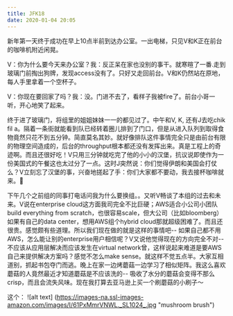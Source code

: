 ```yaml
---
title: JFK18
date: 2020-01-04 20:05
---
```


新年第一天终于成功在早上10点半前到达办公室。一出电梯，只见V和K正在前台的咖啡机附近闲晃。

V：你为什么要今天来办公室？我：反正呆在家也没别的事干。就寒暄了一番.走到玻璃门前掏出狗牌，发现access没有了。只好又走回前台。V和K仍然站在原地，每人手里拿着一个空杯子。

V：你现在要回家了吗？我：没。门进不去了，看样子我被fire了。前台小哥一听，开心地笑了起来。

终于进了玻璃门，将组里的姐姐妹妹一一的都见过了。中午和V, K, 还有J去吃chik fil a。隔着一条街就能看到队已经转着圈儿排到了门口，但是从进入队列到取得食物竟然只花不到五分钟。简直莫名其妙。就好像排队这件事情完全只是由前台有限的物理空间造成的，后台的throughput根本都还没有发挥出来。真是工程上的奇迹啊。而且还很好吃！V只用三分钟就吃完了他的小小的汉堡，抗议说即使作为一份美国式的午餐这也太过分了一点。这时J突然说：你们觉得伊朗和美国会打仗么？V立刻忘了汉堡的事，兴奋地搓起了手：你们大家都不要动，我去接杯咖啡就来。👾

下午几个之前组的同事打电话问我为什么要换组。。又听V畅谈了本组的过去和未来。V说在enterprise cloud这方面我司完全不比巨硬；AWS适合小公司小团队build everything from scratch，也很容易scale，但大公司（比如bloomberg）如果有自己的data center，想用AWS组个hybrid cloud那就超级困难了。而且还很贵。感觉颇有些道理。所以我们现在做的就是这样的事情吧-- 如果自己都不用AWS，怎么能让别的enterprise用户相信呢？V又说他觉得现在的方向完全不对-- 不应该从应用层解决而应该发生在virtual network曾，这样说起来难道是要AWS自己来提供解决方案吗？感觉不怎么make sense。就这样不觉五点半。大家互相道别，抓起书包夺门而逃。晚上在家一边烤蘑菇一边学习了相似矩阵。我这么喜欢蘑菇的人竟然最近才知道蘑菇是不应该洗的-- 吸收了水分的蘑菇会变得不那么crisp，而且会流失风味。现在我打算去亚马逊上买一个刷蘑菇的小刷子～

这个：
![alt text] (https://images-na.ssl-images-amazon.com/images/I/61PxMmrVNWL._SL1024_.jpg "mushroom brush")


